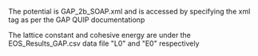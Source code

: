 The potential is GAP_2b_SOAP.xml and is accessed by specifying the xml tag as per the GAP QUIP documentationp

The lattice constant and cohesive energy are under the EOS_Results_GAP.csv data file "L0" and "E0" respectively
